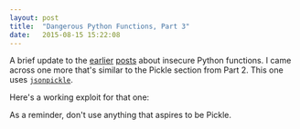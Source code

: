 ```yaml
---
layout: post
title:  "Dangerous Python Functions, Part 3"
date:   2015-08-15 15:22:08
---
```


A brief update to the
[earlier](https://www.kevinlondon.com/2015/07/26/dangerous-python-functions.html) [posts](https://www.kevinlondon.com/2015/08/15/dangerous-python-functions-pt2.html) about insecure Python functions. I came
across one more that's similar to the Pickle section from Part 2. This
one uses [`jsonpickle`](https://github.com/jsonpickle/jsonpickle).

Here's a working exploit for that one:

<script src="https://gist.github.com/kevinlondon/9b0d1dddcced699067192923a8440a0a.js"></script>

As a reminder, don't use anything that aspires to be Pickle.
